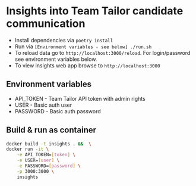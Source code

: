 # Insights into Team Tailor candidate communication

* Install dependencies via `poetry install`
* Run via `[Environment variables - see below] ./run.sh`
* To reload data go to `http://localhost:3000/reload`. For login/password see environment variables below.
* To view insights web app browse to `http://localhost:3000`

## Environment variables

* API_TOKEN - Team Tailor API token with admin rights
* USER - Basic auth user
* PASSWORD - Basic auth password

## Build & run as container

```bash
docker build -t insights . &&  \
docker run -it \
    -e API_TOKEN=[token] \
    -e USER=[user] \
    -e PASSWORD=[password] \
    -p 3000:3000 \
    insights
```
